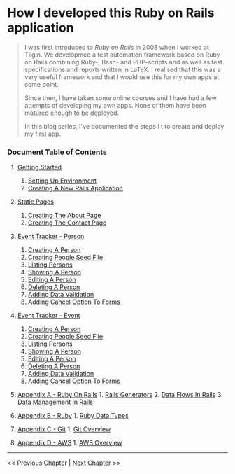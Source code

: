 # How I developed this Ruby on Rails application #
> I was first introduced to *Ruby on Rails* in 2008 when I worked at Tilgin. We developmed a test automation framework based on Ruby on Rails combining Ruby-, Bash- and PHP-scripts and as well as test specifications and reports written in LaTeX. I realised that this was a very useful framework and that I would use this for my own apps at some point.
>
> Since then, I have taken some online courses and I have had a few attempts of developing my own apps. None of them have been matured enough to be deployed.
>
> In this blog series, I've documented the steps I t to create and deploy my first app.


### Document Table of Contents ###
1. [Getting Started](./section_1_getting_started/1_0_getting_started_toc.md)
    1. [Setting Up Environment](./section_1_getting_started/1_1_setting_up_environment.md)
    2. [Creating A New Rails Application](./section_1_getting_started/1_2_creating_a_new_rails_application.md)

2. [Static Pages](./section_2_static_pages/2_0_static_pages_toc.md)
    1. [Creating The About Page](./section_2_static_pages/2_1_creating_the_about_page.md)
    2. [Creating The Contact Page](./section_2_static_pages/2_2_creating_the_contact_page.md)

3. [Event Tracker - Person](./section_3_event_tracker_person/3_0_event_tracker_person_toc.md)
    1. [Creating A Person](../section_3_event_tracker_person/3_1_creating_a_person.md)
    2. [Creating People Seed File](../section_3_event_tracker_person/3_2_creating_people_seeds_file.md)
    3. [Listing Persons](../section_3_event_tracker_person/3_3_listing_persons.md)
    4. [Showing A Person](../section_3_event_tracker_person/3_4_showing_a_person.md)
    5. [Editing A Person](../section_3_event_tracker_person/3_5_editing_a_person.md)
    6. [Deleting A Person](../section_3_event_tracker_person/3_6_deleting_a_person.md)
    7. [Adding Data Validation](../section_3_event_tracker_person/3_7_adding_data_validation.md)
    8. [Adding Cancel Option To Forms](../section_3_event_tracker_person/3_8_adding_cancel_option_to_forms.md)

4. [Event Tracker - Event](./section_4_event_tracker_event/4_0_event_tracker_event_toc.md)
    1. [Creating A Person](../section_3_event_tracker_person/3_1_creating_a_person.md)
    2. [Creating People Seed File](../section_3_event_tracker_person/3_2_creating_people_seeds_file.md)
    3. [Listing Persons](../section_3_event_tracker_person/3_3_listing_persons.md)
    4. [Showing A Person](../section_3_event_tracker_person/3_4_showing_a_person.md)
    5. [Editing A Person](../section_3_event_tracker_person/3_5_editing_a_person.md)
    6. [Deleting A Person](../section_3_event_tracker_person/3_6_deleting_a_person.md)
    7. [Adding Data Validation](../section_3_event_tracker_person/3_7_adding_data_validation.md)
    8. [Adding Cancel Option To Forms](../section_3_event_tracker_person/3_8_adding_cancel_option_to_forms.md)




101. [Appendix A - Ruby On Rails](./appendix_a_ruby_on_rails/a_0_ruby_on_rails_tot.md)
    1. [Rails Generators](../appendix_a_ruby_on_rails/a_1_rails_generators.md)
    2. [Data Flows In Rails](../appendix_a_ruby_on_rails/a_2_data_flows_in_rails.md)
    3. [Data Management In Rails](../appendix_a_ruby_on_rails/a_3_data_management_in_rails.md)


102. [Appendix B - Ruby](./appendix_b_ruby/b_0_ruby_tot.md)
    1. [Ruby Data Types](../appendix_b_ruby/b_1_ruby_data_types.md)


103. [Appendix C - Git](./appendix_c_git/c_0_git_tot.md)
    1. [Git Overview](../appendix_c_git/c_1_git_overview.md)


104. [Appendix D - AWS](./appendix_d_aws/d_0_aws_tot.md)
    1. [AWS Overview](../appendix_d_aws/d_1_aws_overview.md)


----------
<< Previous Chapter | [Next Chapter >>](./section_1_getting_started/1_0_getting_started_toc.md)
